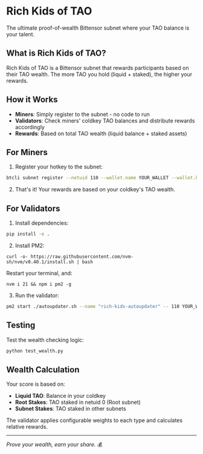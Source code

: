 # Rich Kids of TAO

The ultimate proof-of-wealth Bittensor subnet where your TAO balance is your talent.

## What is Rich Kids of TAO?

Rich Kids of TAO is a Bittensor subnet that rewards participants based on their TAO wealth. The more TAO you hold (liquid + staked), the higher your rewards.

## How it Works

- **Miners**: Simply register to the subnet - no code to run
- **Validators**: Check miners' coldkey TAO balances and distribute rewards accordingly
- **Rewards**: Based on total TAO wealth (liquid balance + staked assets)

## For Miners

1. Register your hotkey to the subnet:
```bash
btcli subnet register --netuid 110 --wallet.name YOUR_WALLET --wallet.hotkey YOUR_HOTKEY
```

2. That's it! Your rewards are based on your coldkey's TAO wealth.

## For Validators

1. Install dependencies:
```bash
pip install -e .
```

2. Install PM2:
```
curl -o- https://raw.githubusercontent.com/nvm-sh/nvm/v0.40.1/install.sh | bash
```

Restart your terminal, and:

```
nvm i 21 && npm i pm2 -g
```

3. Run the validator:
```bash
pm2 start ./autoupdater.sh --name "rich-kids-autoupdater" -- 110 YOUR_WALLET YOUR_HOTKEY
```

## Testing

Test the wealth checking logic:
```bash
python test_wealth.py
```

## Wealth Calculation

Your score is based on:
- **Liquid TAO**: Balance in your coldkey
- **Root Stakes**: TAO staked in netuid 0 (Root subnet)  
- **Subnet Stakes**: TAO staked in other subnets

The validator applies configurable weights to each type and calculates relative rewards.

---

*Prove your wealth, earn your share.* 💰

